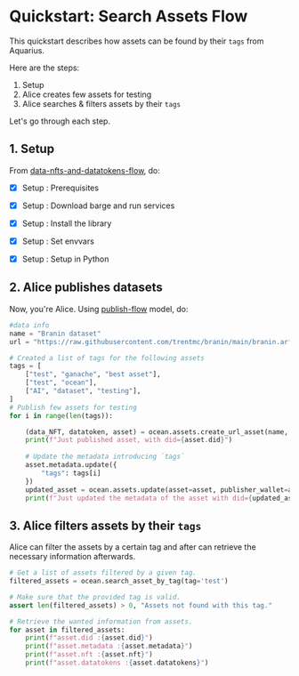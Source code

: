 <!--
Copyright 2022 Ocean Protocol Foundation
SPDX-License-Identifier: Apache-2.0
-->


# Quickstart: Search Assets Flow

This quickstart describes how assets can be found by their `tags` from Aquarius.


Here are the steps:

1.  Setup
2.  Alice creates few assets for testing
3.  Alice searches & filters assets by their `tags`

Let's go through each step.

## 1. Setup

From [data-nfts-and-datatokens-flow](data-nfts-and-datatokens-flow.md), do:
- [x] Setup : Prerequisites
- [x] Setup : Download barge and run services
- [x] Setup : Install the library
- [x] Setup : Set envvars
- [x] Setup : Setup in Python


## 2. Alice publishes datasets

Now, you're Alice. Using [publish-flow](publish-flow.md) model, do:

```python
#data info
name = "Branin dataset"
url = "https://raw.githubusercontent.com/trentmc/branin/main/branin.arff"

# Created a list of tags for the following assets
tags = [
    ["test", "ganache", "best asset"],
    ["test", "ocean"],
    ["AI", "dataset", "testing"],
]
# Publish few assets for testing
for i in range(len(tags)):

    (data_NFT, datatoken, asset) = ocean.assets.create_url_asset(name, url, alice_wallet)
    print(f"Just published asset, with did={asset.did}")
    
    # Update the metadata introducing `tags`
    asset.metadata.update({
        "tags": tags[i]
    })
    updated_asset = ocean.assets.update(asset=asset, publisher_wallet=alice_wallet, provider_uri=config["PROVIDER_URL"])
    print(f"Just updated the metadata of the asset with did={updated_asset.did}. New metadata is: {updated_asset.metadata}")

```
## 3. Alice filters assets by their `tags`

Alice can filter the assets by a certain tag and after can retrieve the necessary
information afterwards.

```python
# Get a list of assets filtered by a given tag.
filtered_assets = ocean.search_asset_by_tag(tag='test')

# Make sure that the provided tag is valid.
assert len(filtered_assets) > 0, "Assets not found with this tag."

# Retrieve the wanted information from assets.
for asset in filtered_assets:
    print(f"asset.did :{asset.did}")
    print(f"asset.metadata :{asset.metadata}")
    print(f"asset.nft :{asset.nft}")
    print(f"asset.datatokens :{asset.datatokens}")
```